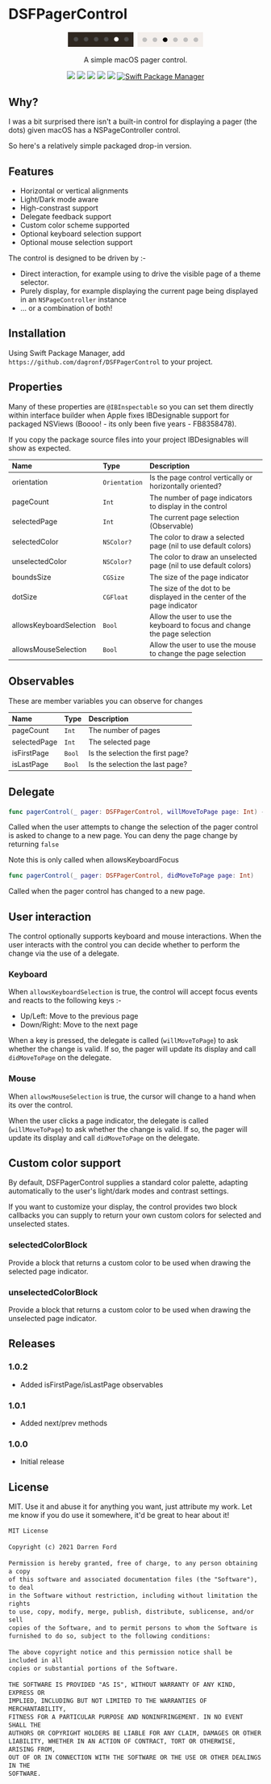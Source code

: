 # DSFPagerControl

<p align="center">
   <img src="./art/dark.png?raw=true" width="130" />&nbsp;
   <img src="./art/light.png?raw=true" width="130" />
</p>


<p align="center">A simple macOS pager control.</p>

<p align="center">
    <img src="https://img.shields.io/github/v/tag/dagronf/DSFPagerControl" />
    <img src="https://img.shields.io/badge/macOS-10.11+-blue" />
    <img src="https://img.shields.io/badge/Xcode-12+-yellow" />
    <img src="https://img.shields.io/badge/Swift-5.1-orange.svg" />
    <img src="https://img.shields.io/badge/License-MIT-lightgrey" />
    <a href="https://swift.org/package-manager">
        <img src="https://img.shields.io/badge/spm-compatible-brightgreen.svg?style=flat" alt="Swift Package Manager" />
    </a>
</p>

## Why?

I was a bit surprised there isn't a built-in control for displaying a pager (the dots) given macOS has a NSPageController control.

So here's a relatively simple packaged drop-in version.

## Features

* Horizontal or vertical alignments
* Light/Dark mode aware
* High-constrast support
* Delegate feedback support
* Custom color scheme supported
* Optional keyboard selection support
* Optional mouse selection support

The control is designed to be driven by :- 
* Direct interaction, for example using to drive the visible page of a theme selector.
* Purely display, for example displaying the current page being displayed in an `NSPageController` instance
* … or a combination of both! 

## Installation

Using Swift Package Manager, add `https://github.com/dagronf/DSFPagerControl` to your project.

## Properties

Many of these properties are `@IBInspectable` so you can set them directly within interface builder when Apple fixes IBDesignable support for packaged NSViews (Boooo! - its only been five years - FB8358478).

If you copy the package source files into your project IBDesignables will show as expected.

| Name                     | Type           | Description                                         |
|:-------------------------|:---------------|:----------------------------------------------------|
| orientation              | `Orientation`  | Is the page control vertically or horizontally oriented? |
| pageCount                | `Int`          | The number of page indicators to display in the control |
| selectedPage             | `Int`          | The current page selection (Observable) |
| selectedColor            | `NSColor?`     | The color to draw a selected page (nil to use default colors) |
| unselectedColor          | `NSColor?`     | The color to draw an unselected page (nil to use default colors) |
| boundsSize               | `CGSize`       | The size of the page indicator |
| dotSize                  | `CGFloat`      | The size of the dot to be displayed in the center of the page indicator |
| allowsKeyboardSelection  | `Bool`         | Allow the user to use the keyboard to focus and change the page selection |
| allowsMouseSelection     | `Bool`         | Allow the user to use the mouse to change the page selection |

## Observables

These are member variables you can observe for changes

| Name                     | Type     | Description                          |
|:-------------------------|:---------|:-------------------------------------|
| pageCount                | `Int`    | The number of pages                  |
| selectedPage             | `Int`    | The selected page                    |
| isFirstPage              | `Bool`   | Is the selection the first page?     |
| isLastPage               | `Bool`   | Is the selection the last page?      |

## Delegate

```swift
func pagerControl(_ pager: DSFPagerControl, willMoveToPage page: Int) -> Bool
```

Called when the user attempts to change the selection of the pager control is asked to change to a new page. You can deny the page change by returning `false`

Note this is only called when allowsKeyboardFocus

```swift
func pagerControl(_ pager: DSFPagerControl, didMoveToPage page: Int)
```

Called when the pager control has changed to a new page.

## User interaction

The control optionally supports keyboard and mouse interactions. When the user interacts with the control you can decide whether to perform the change via the use of a delegate.

### Keyboard

When `allowsKeyboardSelection` is true, the control will accept focus events and reacts to the following keys :-

* Up/Left: Move to the previous page
* Down/Right: Move to the next page

When a key is pressed, the delegate is called (`willMoveToPage`) to ask whether the change is valid. If so, the pager will update its display and call `didMoveToPage` on the delegate.

### Mouse

When `allowsMouseSelection` is true, the cursor will change to a hand when its over the control.  

When the user clicks a page indicator, the delegate is called (`willMoveToPage`) to ask whether the change is valid. If so, the pager will update its display and call `didMoveToPage` on the delegate. 

## Custom color support

By default, DSFPagerControl supplies a standard color palette, adapting automatically to the user's light/dark modes and contrast settings.

If you want to customize your display, the control provides two block callbacks you can supply to return your own custom colors for selected and unselected states.

### selectedColorBlock

Provide a block that returns a custom color to be used when drawing the selected page indicator.

### unselectedColorBlock

Provide a block that returns a custom color to be used when drawing the unselected page indicator.

## Releases

### 1.0.2

* Added isFirstPage/isLastPage observables

### 1.0.1

* Added next/prev methods

### 1.0.0

* Initial release

## License

MIT. Use it and abuse it for anything you want, just attribute my work. Let me know if you do use it somewhere, it'd be great to hear about it!

```
MIT License

Copyright (c) 2021 Darren Ford

Permission is hereby granted, free of charge, to any person obtaining a copy
of this software and associated documentation files (the "Software"), to deal
in the Software without restriction, including without limitation the rights
to use, copy, modify, merge, publish, distribute, sublicense, and/or sell
copies of the Software, and to permit persons to whom the Software is
furnished to do so, subject to the following conditions:

The above copyright notice and this permission notice shall be included in all
copies or substantial portions of the Software.

THE SOFTWARE IS PROVIDED "AS IS", WITHOUT WARRANTY OF ANY KIND, EXPRESS OR
IMPLIED, INCLUDING BUT NOT LIMITED TO THE WARRANTIES OF MERCHANTABILITY,
FITNESS FOR A PARTICULAR PURPOSE AND NONINFRINGEMENT. IN NO EVENT SHALL THE
AUTHORS OR COPYRIGHT HOLDERS BE LIABLE FOR ANY CLAIM, DAMAGES OR OTHER
LIABILITY, WHETHER IN AN ACTION OF CONTRACT, TORT OR OTHERWISE, ARISING FROM,
OUT OF OR IN CONNECTION WITH THE SOFTWARE OR THE USE OR OTHER DEALINGS IN THE
SOFTWARE.
```
